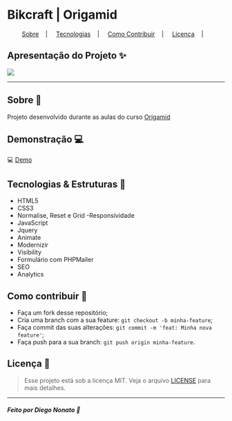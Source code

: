 <h1>Bikcraft | Origamid </h1>


<p align="center">
<a href="#sobre-memo">Sobre</a>&nbsp;&nbsp;&nbsp; | &nbsp;&nbsp;&nbsp;
<a href="#tecnologias-rocket">Tecnologias</a>&nbsp;&nbsp;&nbsp; | &nbsp;&nbsp;&nbsp;
<a href="#como-contribuir-">Como Contribuir</a>&nbsp;&nbsp;&nbsp; | &nbsp;&nbsp;&nbsp;
<a href="#licença-scroll">Licença</a>&nbsp;&nbsp;&nbsp; | &nbsp;&nbsp;&nbsp;
</p>


## Apresentação do Projeto :sparkles:

![](bikcraft.gif)

---

## Sobre :memo:

Projeto desenvolvido durante as aulas do curso <a href="https://www.origamid.com">Origamid</a> 

## Demonstração :computer:

 :computer: <a href="https://bikcraft-blond.vercel.app/index.html"> Demo </a>

## Tecnologias & Estruturas :rocket:

- HTML5 
- CSS3
 - Normalise, Reset e Grid
 -Responsividade
- JavaScript
 - Jquery
 - Animate
 - Modernizir
 - Visibility
 - Formulário com PHPMailer
 - SEO
 - Analytics



## Como contribuir 🤔

- Faça um fork desse repositório;
- Cria uma branch com a sua feature: `git checkout -b minha-feature`;
- Faça commit das suas alterações: `git commit -m 'feat: Minha nova feature'`;
- Faça push para a sua branch: `git push origin minha-feature`.

## Licença :scroll:

> Esse projeto está sob a licença MIT. Veja o arquivo [LICENSE](LICENSE) para mais detalhes.

---

##### Feito por Diego Nonato :wave:



